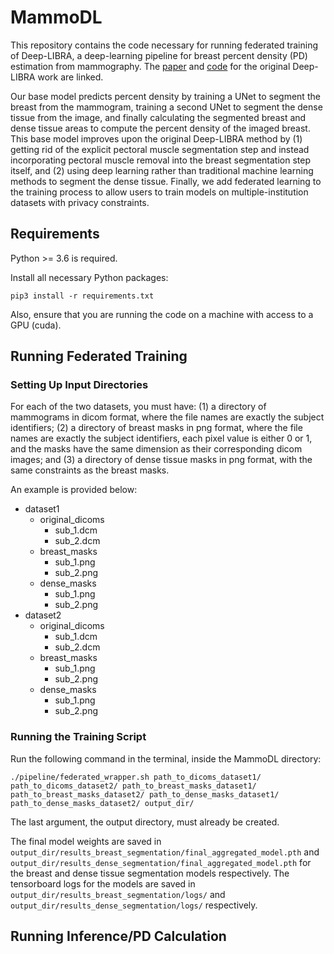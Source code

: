 # MammoDL

This repository contains the code necessary for running federated training of Deep-LIBRA, a deep-learning pipeline for breast percent density (PD) estimation from mammography. The [paper](https://www.sciencedirect.com/science/article/pii/S1361841521001845) and [code](https://github.com/CBICA/Deep-LIBRA) for the original Deep-LIBRA work are linked.

Our base model predicts percent density by training a UNet to segment the breast from the mammogram, training a second UNet to segment the dense tissue from the image, and finally calculating the segmented breast and dense tissue areas to compute the percent density of the imaged breast. This base model improves upon the original Deep-LIBRA method by (1) getting rid of the explicit pectoral muscle segmentation step and instead incorporating pectoral muscle removal into the breast segmentation step itself, and (2) using deep learning rather than traditional machine learning methods to segment the dense tissue. Finally, we add federated learning to the training process to allow users to train models on multiple-institution datasets with privacy constraints.

## Requirements

Python >= 3.6 is required.

Install all necessary Python packages:

`pip3 install -r requirements.txt`

Also, ensure that you are running the code on a machine with access to a GPU (cuda).

## Running Federated Training

### Setting Up Input Directories

For each of the two datasets, you must have: (1) a directory of mammograms in dicom format, where the file names are exactly the subject identifiers; (2) a directory of breast masks in png format, where the file names are exactly the subject identifiers, each pixel value is either 0 or 1, and the masks have the same dimension as their corresponding dicom images; and (3) a directory of dense tissue masks in png format, with the same constraints as the breast masks.

An example is provided below:

- dataset1
  - original_dicoms
    - sub_1.dcm
    - sub_2.dcm
  - breast_masks
    - sub_1.png
    - sub_2.png
  - dense_masks
    - sub_1.png
    - sub_2.png
- dataset2
  - original_dicoms
    - sub_1.dcm
    - sub_2.dcm
  - breast_masks
    - sub_1.png
    - sub_2.png
  - dense_masks
    - sub_1.png
    - sub_2.png

### Running the Training Script

Run the following command in the terminal, inside the MammoDL directory:

`./pipeline/federated_wrapper.sh path_to_dicoms_dataset1/ path_to_dicoms_dataset2/ path_to_breast_masks_dataset1/ path_to_breast_masks_dataset2/ path_to_dense_masks_dataset1/ path_to_dense_masks_dataset2/ output_dir/`

The last argument, the output directory, must already be created.

The final model weights are saved in `output_dir/results_breast_segmentation/final_aggregated_model.pth` and `output_dir/results_dense_segmentation/final_aggregated_model.pth` for the breast and dense tissue segmentation models respectively. The tensorboard logs for the models are saved in `output_dir/results_breast_segmentation/logs/` and `output_dir/results_dense_segmentation/logs/` respectively.

## Running Inference/PD Calculation
